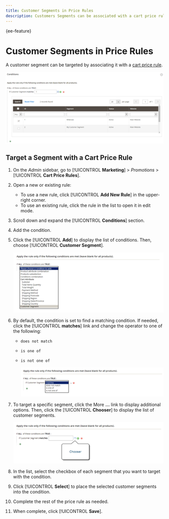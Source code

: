 ```yaml
---
title: Customer Segments in Price Rules
description: Customers Segments can be associated with a cart price rule.
---
```


{ee-feature}

# Customer Segments in Price Rules

A customer segment can be targeted by associating it with a [cart price rule](../merchandising-promotions/price-rules-cart.md).

![Cart price rule - targeted customer segment](assets/price-rule-cart-condition-segments.png)

## Target a Segment with a Cart Price Rule

1. On the _Admin_ sidebar, go to [!UICONTROL **Marketing**] > _Promotions_ > [!UICONTROL **Cart Price Rules**].

1. Open a new or existing rule:

   * To use a new rule, click [!UICONTROL **Add New Rule**] in the upper-right corner.
   * To use an existing rule, click the rule in the list to open it in edit mode.

1. Scroll down and expand the [!UICONTROL **Conditions**] section.

1. Add the condition.

1. Click the [!UICONTROL **Add**] to display the list of conditions. Then, choose [!UICONTROL **Customer Segment**].

      ![Cart price rule - add customer segment condition](assets/condition-customer-segment.png)

1. By default, the condition is set to find a matching condition. If needed, click the [!UICONTROL **matches**] link and change the operator to one of the following:

      * `does not match`
      * `is one of`
      * `is not one of`

        ![Condition operator](assets/price-rule-condition-customer-segment-operator.png)

1. To target a specific segment, click the More **…** link to display additional options. Then, click the [!UICONTROL **Chooser**] to display the list of customer segments.

   ![Cart price rule - condition chooser](assets/condition-chooser.png)

1. In the list, select the checkbox of each segment that you want to target with the condition.

1. Click [!UICONTROL **Select**] to place the selected customer segments into the condition.

1. Complete the rest of the price rule as needed.

1. When complete, click [!UICONTROL **Save**].
